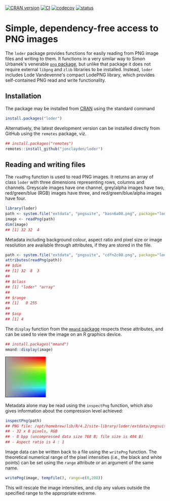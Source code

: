 

[![CRAN version](http://www.r-pkg.org/badges/version/loder)](https://cran.r-project.org/package=loder) [![CI](https://github.com/jonclayden/loder/actions/workflows/ci.yaml/badge.svg)](https://github.com/jonclayden/loder/actions/workflows/ci.yaml) [![codecov](https://codecov.io/gh/jonclayden/loder/branch/master/graph/badge.svg)](https://app.codecov.io/gh/jonclayden/loder) [![status](https://tinyverse.netlify.com/badge/loder)](https://cran.r-project.org/package=loder)

# Simple, dependency-free access to PNG images

The `loder` package provides functions for easily reading from PNG image files and writing to them. It functions in a very similar way to Simon Urbanek's venerable [`png` package](https://github.com/s-u/png), but unlike that package it does not require external `libpng` and `zlib` libraries to be installed. Instead, `loder` includes Lode Vandevenne's compact LodePNG library, which provides self-contained PNG read and write functionality.

## Installation

The package may be installed from [CRAN](https://cran.r-project.org/package=loder) using the standard command


```r
install.packages("loder")
```

Alternatively, the latest development version can be installed directly from GitHub using the `remotes` package, viz.


```r
## install.packages("remotes")
remotes::install_github("jonclayden/loder")
```

## Reading and writing files

The `readPng` function is used to read PNG images. It returns an array of class `loder` with three dimensions representing rows, columns and channels. Greyscale images have one channel, grey/alpha images have two, red/green/blue (RGB) images have three, and red/green/blue/alpha images have four.


```r
library(loder)
path <- system.file("extdata", "pngsuite", "basn6a08.png", package="loder")
image <- readPng(path)
dim(image)
## [1] 32 32  4
```

Metadata including background colour, aspect ratio and pixel size or image resolution are available through attributes, if they are stored in the file.


```r
path <- system.file("extdata", "pngsuite", "cdfn2c08.png", package="loder")
attributes(readPng(path))
## $dim
## [1] 32  8  3
## 
## $class
## [1] "loder" "array"
## 
## $range
## [1]   0 255
## 
## $asp
## [1] 4
```

The `display` function from the [`mmand` package](https://github.com/jonclayden/mmand) respects these attributes, and can be used to view the image on an R graphics device.


```r
## install.packages("mmand")
mmand::display(image)
```

![plot of chunk unnamed-chunk-6](tools/figures/unnamed-chunk-6-1.png)

Metadata alone may be read using the `inspectPng` function, which also gives information about the compression level achieved:


```r
inspectPng(path)
## PNG file: /opt/homebrew/lib/R/4.2/site-library/loder/extdata/pngsuite/cdfn2c08.png
## - 32 x 8 pixels, RGB
## - 8 bpp (uncompressed data size 768 B; file size is 404 B)
## - Aspect ratio is 4 : 1
```

Image data can be written back to a file using the `writePng` function. The theoretical numerical range of the pixel intensities (i.e., the black and white points) can be set using the `range` attribute or an argument of the same name.


```r
writePng(image, tempfile(), range=c(0,200))
```

This will rescale the image intensities, and clip any values outside the specified range to the appropriate extreme.
